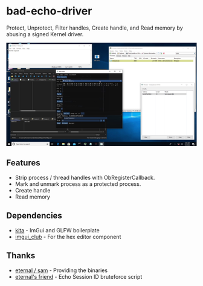 # bad-echo-driver
Protect, Unprotect, Filter handles, Create handle, and Read memory by abusing a signed Kernel driver.

![ss](docs/ss.png)

## Features
* Strip process / thread handles with ObRegisterCallback.
* Mark and unmark process as a protected process.
* Create handle
* Read memory

## Dependencies
* [kita](https://github.com/u16rogue/kita) - ImGui and GLFW boilerplate
* [imgui_club](https://github.com/ocornut/imgui_club) - For the hex editor component

## Thanks
* [eternal / sam](https://github.com/git-eternal) - Providing the binaries
* [eternal's friend]() - Echo Session ID bruteforce script
